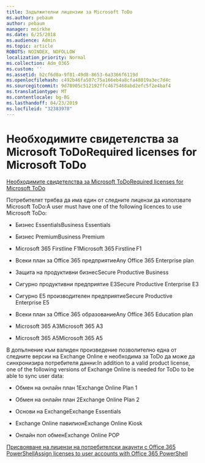 ```yaml
---
title: Задължителни лицензии за Microsoft ToDo
ms.author: pebaum
author: pebaum
manager: mnirkhe
ms.date: 6/25/2018
ms.audience: Admin
ms.topic: article
ROBOTS: NOINDEX, NOFOLLOW
localization_priority: Normal
ms.collection: Adm_O365
ms.custom: ''
ms.assetid: b2cf6d0a-9f01-49d8-8653-6a3366f6119d
ms.openlocfilehash: c492b46fa507c75a166eb4a8cfa48019a3ec7d4c
ms.sourcegitcommit: 9d78905c512192ffc4675468abd2efc5f2e4baf4
ms.translationtype: MT
ms.contentlocale: bg-BG
ms.lasthandoff: 04/23/2019
ms.locfileid: "32383978"
---
```

# <a name="required-licenses-for-microsoft-todo"></a><span data-ttu-id="29bb6-102">Необходимите свидетелства за Microsoft ToDo</span><span class="sxs-lookup"><span data-stu-id="29bb6-102">Required licenses for Microsoft ToDo</span></span>

[<span data-ttu-id="29bb6-103">Необходимите свидетелства за Microsoft ToDo</span><span class="sxs-lookup"><span data-stu-id="29bb6-103">Required licenses for Microsoft ToDo</span></span>](https://support.office.com/article/381e9d1b-c500-49b5-973e-890fd86528d7.aspx)
  
<span data-ttu-id="29bb6-104">Потребителят трябва да има един от следните лицензи да използвате Microsoft ToDo:</span><span class="sxs-lookup"><span data-stu-id="29bb6-104">A user must have one of the following licences to use Microsoft ToDo:</span></span>
  
- <span data-ttu-id="29bb6-105">Бизнес Essentials</span><span class="sxs-lookup"><span data-stu-id="29bb6-105">Business Essentials</span></span>
    
- <span data-ttu-id="29bb6-106">Бизнес Premium</span><span class="sxs-lookup"><span data-stu-id="29bb6-106">Business Premium</span></span>
    
- <span data-ttu-id="29bb6-107">Microsoft 365 Firstline F1</span><span class="sxs-lookup"><span data-stu-id="29bb6-107">Microsoft 365 Firstline F1</span></span>
    
- <span data-ttu-id="29bb6-108">Всеки план за Office 365 предприятие</span><span class="sxs-lookup"><span data-stu-id="29bb6-108">Any Office 365 Enterprise plan</span></span>
    
- <span data-ttu-id="29bb6-109">Защита на продуктивни бизнес</span><span class="sxs-lookup"><span data-stu-id="29bb6-109">Secure Productive Business</span></span>
    
- <span data-ttu-id="29bb6-110">Сигурно продуктивни предприятие E3</span><span class="sxs-lookup"><span data-stu-id="29bb6-110">Secure Productive Enterprise E3</span></span>
    
- <span data-ttu-id="29bb6-111">Сигурно Е5 производителен предприятие</span><span class="sxs-lookup"><span data-stu-id="29bb6-111">Secure Productive Enterprise E5</span></span>
    
- <span data-ttu-id="29bb6-112">Всеки план за Office 365 образование</span><span class="sxs-lookup"><span data-stu-id="29bb6-112">Any Office 365 Education plan</span></span>
    
- <span data-ttu-id="29bb6-113">Microsoft 365 А3</span><span class="sxs-lookup"><span data-stu-id="29bb6-113">Microsoft 365 A3</span></span>
    
- <span data-ttu-id="29bb6-114">Microsoft 365 А5</span><span class="sxs-lookup"><span data-stu-id="29bb6-114">Microsoft 365 A5</span></span>
    
<span data-ttu-id="29bb6-115">В допълнение към валиден произведение позволително една от следните версии на Exchange Online е необходима за ToDo да може да синхронизира потребителя данни:</span><span class="sxs-lookup"><span data-stu-id="29bb6-115">In addition to a valid product license, one of the following versions of Exchange Online is needed for ToDo to be able to sync user data:</span></span> 
  
- <span data-ttu-id="29bb6-116">Обмен на онлайн план 1</span><span class="sxs-lookup"><span data-stu-id="29bb6-116">Exchange Online Plan 1</span></span>
    
- <span data-ttu-id="29bb6-117">Обмен на онлайн план 2</span><span class="sxs-lookup"><span data-stu-id="29bb6-117">Exchange Online Plan 2</span></span>
    
- <span data-ttu-id="29bb6-118">Основи на Exchange</span><span class="sxs-lookup"><span data-stu-id="29bb6-118">Exchange Essentials</span></span>
    
- <span data-ttu-id="29bb6-119">Exchange Online павилион</span><span class="sxs-lookup"><span data-stu-id="29bb6-119">Exchange Online Kiosk</span></span>
    
- <span data-ttu-id="29bb6-120">Онлайн поп обмен</span><span class="sxs-lookup"><span data-stu-id="29bb6-120">Exchange Online POP</span></span>
    
[<span data-ttu-id="29bb6-121">Присвояване на лицензи на потребителски акаунти с Office 365 PowerShell</span><span class="sxs-lookup"><span data-stu-id="29bb6-121">Assign licenses to user accounts with Office 365 PowerShell</span></span>](https://docs.microsoft.com/office365/enterprise/powershell/assign-licenses-to-user-accounts-with-office-365-powershell )
  

